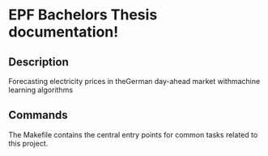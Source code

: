 # EPF Bachelors Thesis documentation!

## Description

Forecasting electricity prices in theGerman day-ahead market withmachine learning algorithms

## Commands

The Makefile contains the central entry points for common tasks related to this project.

